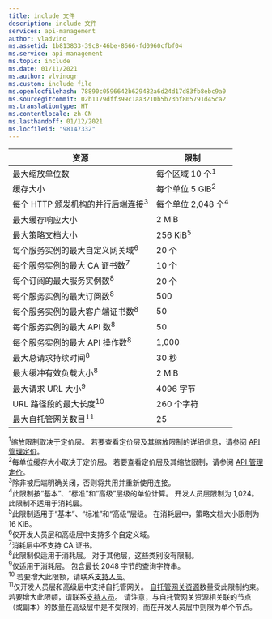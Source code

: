 ```yaml
---
title: include 文件
description: include 文件
services: api-management
author: vladvino
ms.assetid: 1b813833-39c8-46be-8666-fd0960cfbf04
ms.service: api-management
ms.topic: include
ms.date: 01/11/2021
ms.author: vlvinogr
ms.custom: include file
ms.openlocfilehash: 78890c0596642b629482a6d24d17d83fb8ebc9a0
ms.sourcegitcommit: 02b1179dff399c1aa3210b5b73bf805791d45ca2
ms.translationtype: HT
ms.contentlocale: zh-CN
ms.lasthandoff: 01/12/2021
ms.locfileid: "98147332"
---
```

| 资源 | 限制 |
| ---------------------------------------------------------------------- | -------------------------- |
| 最大缩放单位数 | 每个区域 10 个<sup>1</sup> |
| 缓存大小 | 每个单位 5 GiB<sup>2</sup> |
| 每个 HTTP 颁发机构的并行后端连接<sup>3</sup> | 每个单位 2,048 个<sup>4</sup> |
| 最大缓存响应大小 | 2 MiB |
| 最大策略文档大小 | 256 KiB<sup>5</sup> |
| 每个服务实例的最大自定义网关域<sup>6</sup> | 20 个 |
| 每个服务实例的最大 CA 证书数<sup>7</sup> | 10 个 |
| 每个订阅的最大服务实例数<sup>8</sup> | 20 个 |
| 每个服务实例的最大订阅数<sup>8</sup> | 500 |
| 每个服务实例的最大客户端证书数<sup>8</sup> | 50 |
| 每个服务实例的最大 API 数<sup>8</sup> | 50 |
| 每个服务实例的最大 API 操作数<sup>8</sup> | 1,000 |
| 最大总请求持续时间<sup>8</sup> | 30 秒 |
| 最大缓冲有效负载大小<sup>8</sup> | 2 MiB |
| 最大请求 URL 大小<sup>9</sup> | 4096 字节 |
| URL 路径段的最大长度<sup>10</sup> | 260 个字符 |
| 最大自托管网关数目<sup>11</sup> | 25 |

<sup>1</sup>缩放限制取决于定价层。 若要查看定价层及其缩放限制的详细信息，请参阅 [API 管理定价](https://azure.microsoft.com/pricing/details/api-management/)。<br/>
<sup>2</sup>每单位缓存大小取决于定价层。 若要查看定价层及其缩放限制，请参阅 [API 管理定价](https://azure.microsoft.com/pricing/details/api-management/)。<br/>
<sup>3</sup>除非被后端明确关闭，否则将共用并重新使用连接。<br/>
<sup>4</sup>此限制按“基本”、“标准”和“高级”层级的单位计算。 开发人员层限制为 1,024。 此限制不适用于消耗层。<br/>
<sup>5</sup>此限制适用于“基本”、“标准”和“高级”层级。 在消耗层中，策略文档大小限制为 16 KiB。<br/>
<sup>6</sup>仅开发人员层和高级层中支持多个自定义域。<br/>
<sup>7</sup>消耗层中不支持 CA 证书。<br/>
<sup>8</sup>此限制仅适用于消耗层。 对于其他层，这些类别没有限制。<br/>
<sup>9</sup>仅适用于消耗层。 包含最长 2048 字节的查询字符串。<br/>
<sup>10</sup> 若要增大此限额，请联系[支持人员](https://azure.microsoft.com/support/options/)。<br/>
<sup>11</sup>仅开发人员层和高级层中支持自托管网关。 [自托管网关资源](/rest/api/apimanagement/2019-12-01/gateway)数量受此限制约束。 若要增大此限额，请联系[支持人员](https://azure.microsoft.com/support/options/)。 请注意，与自托管网关资源相关联的节点（或副本）的数量在高级层中是不受限的，而在开发人员层中则限为单个节点。